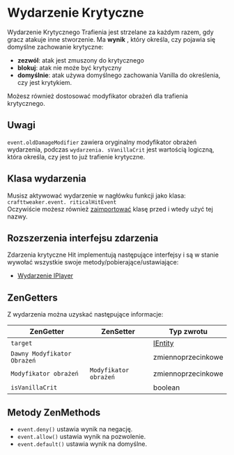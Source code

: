 # Wydarzenie Krytyczne

Wydarzenie Krytycznego Trafienia jest strzelane za każdym razem, gdy gracz atakuje inne stworzenie. Ma **wynik** , który określa, czy pojawia się domyślne zachowanie krytyczne:

- **zezwól**: atak jest zmuszony do krytycznego
- **blokuj**: atak nie może być krytyczny
- **domyślnie**: atak używa domyślnego zachowania Vanilla do określenia, czy jest krytykiem.

Możesz również dostosować modyfikator obrażeń dla trafienia krytycznego.

## Uwagi

`event.oldDamageModifier` zawiera oryginalny modyfikator obrażeń wydarzenia, podczas `wydarzenia. sVanillaCrit` jest wartością logiczną, która określa, czy jest to już trafienie krytyczne.

## Klasa wydarzenia
Musisz aktywować wydarzenie w nagłówku funkcji jako klasa:  
`crafttweaker.event. riticalHitEvent`  
Oczywiście możesz również [zaimportować](/AdvancedFunctions/Import/) klasę przed i wtedy użyć tej nazwy.

## Rozszerzenia interfejsu zdarzenia
Zdarzenia krytyczne Hit implementują następujące interfejsy i są w stanie wywołać wszystkie swoje metody/pobierające/ustawiające:

- [Wydarzenie IPlayer](/Vanilla/Events/Events/IPlayerEvent/)

## ZenGetters
Z wydarzenia można uzyskać następujące informacje:

| ZenGetter                   | ZenSetter             | Typ zwrotu                            |
| --------------------------- | --------------------- | ------------------------------------- |
| `target`                    |                       | [IEntity](/Vanilla/Entities/IEntity/) |
| `Dawny Modyfikator Obrażeń` |                       | zmiennoprzecinkowe                    |
| `Modyfikator obrażeń`       | `Modyfikator obrażeń` | zmiennoprzecinkowe                    |
| `isVanillaCrit`             |                       | boolean                               |

## Metody ZenMethods

- `event.deny()` ustawia wynik na negację.
- `event.allow()` ustawia wynik na pozwolenie.
- `event.default()` ustawia wynik na domyślne.
